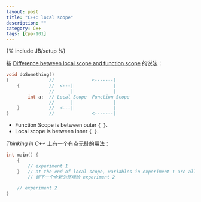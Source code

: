 ```yaml
---
layout: post
title: "C++: local scope"
description: ""
category: C++
tags: [Cpp-101]
---
```

{% include JB/setup %}

按 [Difference between local scope and function scope](http://stackoverflow.com/a/7933839) 的说法：

```cpp
void doSomething()
{				//				<-------|
	{			//	<---|				| 
				//		|				|
		int a;	// Local Scope	Function Scope
				//		|				|
	}			//	<---|				| 
}				//				<-------|
```

- Function Scope is between outer `{ }`.
- Local scope is between inner `{ }`.

_Thinking in C++_ 上有一个有点无耻的用法：

```cpp
int main() {
	{
		// experiment 1
	}	// at the end of local scope, variables in experiment 1 are all destructed
		// 留下一个全新的环境给 experiment 2
	
	// experiment 2
}
```
